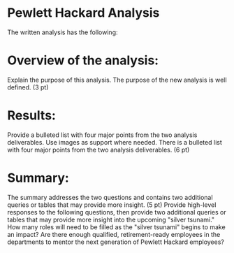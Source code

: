 # Pewlett Hackard Analysis

The written analysis has the following:

# Overview of the analysis:
Explain the purpose of this analysis.
The purpose of the new analysis is well defined. (3 pt)

# Results:
Provide a bulleted list with four major points from the two analysis deliverables. Use images as support where needed.
There is a bulleted list with four major points from the two analysis deliverables. (6 pt)

# Summary:

The summary addresses the two questions and contains two additional queries or tables that may provide more insight. (5 pt)
 Provide high-level responses to the following questions, then provide two additional queries or tables that may provide more insight into the upcoming "silver tsunami."
How many roles will need to be filled as the "silver tsunami" begins to make an impact?
Are there enough qualified, retirement-ready employees in the departments to mentor the next generation of Pewlett Hackard employees?
